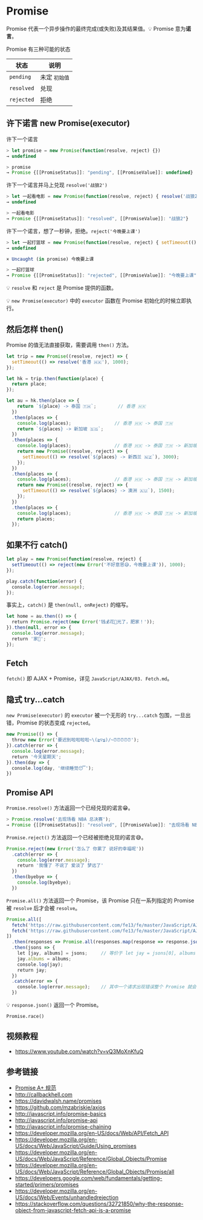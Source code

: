 # Promise

Promise 代表一个异步操作的最终完成(或失败)及其结果值。💡 Promise 意为**诺言**。

Promise 有三种可能的状态 

| 状态       | 说明         |
|-----------|-------------|
| `pending` | 未定 `初始值` | 
|`resolved` | 兑现         |
| `rejected`| 拒绝         |

## 许下诺言 new Promise(executor)
许下一个诺言
```javascript
> let promise = new Promise(function(resolve, reject) {})
→ undefined

> promise
→ Promise {[[PromiseStatus]]: "pending", [[PromiseValue]]: undefined}
```

许下一个诺言并马上兑现 `resolve('战狼2')`
```javascript
> let 一起看电影 = new Promise(function(resolve, reject) { resolve('战狼2'); })
→ undefined

> 一起看电影
→ Promise {[[PromiseStatus]]: "resolved", [[PromiseValue]]: "战狼2"}
```

许下一个诺言，想了一秒钟，拒绝。`reject('今晚要上课')`
```javascript
> let 一起打篮球 = new Promise(function(resolve, reject) { setTimeout(() => reject('今晚要上课'), 1000); })
→ undefined

× Uncaught (in promise) 今晚要上课

> 一起打篮球
→ Promise {[[PromiseStatus]]: "rejected", [[PromiseValue]]: "今晚要上课"}
```
💡 `resolve` 和 `reject` 是 Promise 提供的函数。

💡 `new Promise(executor)` 中的 `executor` 函数在 Promise 初始化的时候立即执行。

## 然后怎样 then()
Promise 的值无法直接获取，需要调用 `then()` 方法。
```javascript
let trip = new Promise((resolve, reject) => {
  setTimeout(() => resolve('香港 🇭🇰'), 1000);
});

let hk = trip.then(function(place) {
  return place;
});

let au = hk.then(place => {
    return `${place} -> 泰国 🇹🇭`;        // 香港 🇭🇰
  })
  .then(places => {
    console.log(places);                // 香港 🇭🇰 -> 泰国 🇹🇭
    return `${places} -> 新加坡 🇸🇬`;
  })
  .then(places => {
    console.log(places);                // 香港 🇭🇰 -> 泰国 🇹🇭 -> 新加坡 🇸🇬
    return new Promise((resolve, reject) => {
      setTimeout(() => resolve(`${places} -> 新西兰 🇳🇿`), 3000);
    });
  })
  .then(places => {
    console.log(places);                // 香港 🇭🇰 -> 泰国 🇹🇭 -> 新加坡 🇸🇬 -> 新西兰 🇳🇿
    return new Promise((resolve, reject) => {
      setTimeout(() => resolve(`${places} -> 澳洲 🇦🇺`), 1500);
    });
  })
  .then(places => {
    console.log(places);                // 香港 🇭🇰 -> 泰国 🇹🇭 -> 新加坡 🇸🇬 -> 新西兰 🇳🇿 -> 澳洲 🇦🇺
    return places;
  });
```

## 如果不行 catch()
```javascript
let play = new Promise(function(resolve, reject) { 
  setTimeout(() => reject(new Error('不好意思😅，今晚要上课')), 1000);     // 通常用 Error 表示拒绝原因
});

play.catch(function(error) {
  console.log(error.message);
});
```
事实上，`catch()` 是 `then(null, onReject)` 的缩写。
```javascript
let home = au.then(() => {
  return Promise.reject(new Error('钱💰花🌺光了，肥家！'));
}).then(null, error => {
  console.log(error.message);
  return '家🏡';
});
```

## Fetch
`fetch()` 即 AJAX + Promise，详见 `JavaScript/AJAX/03. Fetch.md`。

## 隐式 try...catch
`new Promise(executor)` 的 `executor` 被一个无形的 `try...catch` 包围，一旦出错，Promise 的状态变成 `rejected`。

```javascript
new Promise(() => {
  throw new Error('要迟到啦啦啦啦~\(≧▽≦)/~⏰⏰⏰⏰⏰');
}).catch(error => {
  console.log(error.message);
  return '今天星期天';
}).then(day => {
  console.log(day, '继续睡觉😴');
})
```

## Promise API
`Promise.resolve()` 方法返回一个已经兑现的诺言😁。
```javascript
> Promise.resolve('去现场看 NBA 总决赛');
→ Promise {[[PromiseStatus]]: "resolved", [[PromiseValue]]: "去现场看 NBA 总决赛"}
```

`Promise.reject()` 方法返回一个已经被拒绝兑现的诺言😅。
```javascript
Promise.reject(new Error('怎么了 你累了 说好的幸福呢'))
  .catch(error => {
    console.log(error.message);
    return '我懂了 不说了 爱淡了 梦远了'
  })
  .then(byebye => {
    console.log(byebye);
  })
```
 
`Promise.all()` 方法返回一个 Promise，该 Promise 只在一系列指定的 Promise 被 `resolve` 后才会被 `resolve`。
```javascript
Promise.all([
  fetch('https://raw.githubusercontent.com/fe13/fe/master/JavaScript/AJAX/json/jay.json'),
  fetch('https://raw.githubusercontent.com/fe13/fe/master/JavaScript/AJAX/json/jay.albums.json')
])
  .then(responses => Promise.all(responses.map(response => response.json())))
  .then(jsons => {
    let [jay, albums] = jsons;     // 等价于 let jay = jsons[0], albums = jsons[1];
    jay.albums = albums;
    console.log(jay);
    return jay;
  })
  .catch(error => {
    console.log(error.message);    // 其中一个请求出现错误整个 Promise 就会被 reject
  })
```
💡 `response.json()` 返回一个 Promise。

`Promise.race()`

## 视频教程
* https://www.youtube.com/watch?v=vQ3MoXnKfuQ

## 参考链接
* [Promise A+ 规范](https://promisesaplus.com)
* http://callbackhell.com
* https://davidwalsh.name/promises
* https://github.com/mzabriskie/axios
* http://javascript.info/promise-basics
* http://javascript.info/promise-api
* http://javascript.info/promise-chaining
* https://developer.mozilla.org/en-US/docs/Web/API/Fetch_API
* https://developer.mozilla.org/en-US/docs/Web/JavaScript/Guide/Using_promises
* https://developer.mozilla.org/en-US/docs/Web/JavaScript/Reference/Global_Objects/Promise
* https://developer.mozilla.org/en-US/docs/Web/JavaScript/Reference/Global_Objects/Promise/all
* https://developers.google.com/web/fundamentals/getting-started/primers/promises
* https://developer.mozilla.org/en-US/docs/Web/Events/unhandledrejection
* https://stackoverflow.com/questions/32721850/why-the-response-object-from-javascript-fetch-api-is-a-promise
